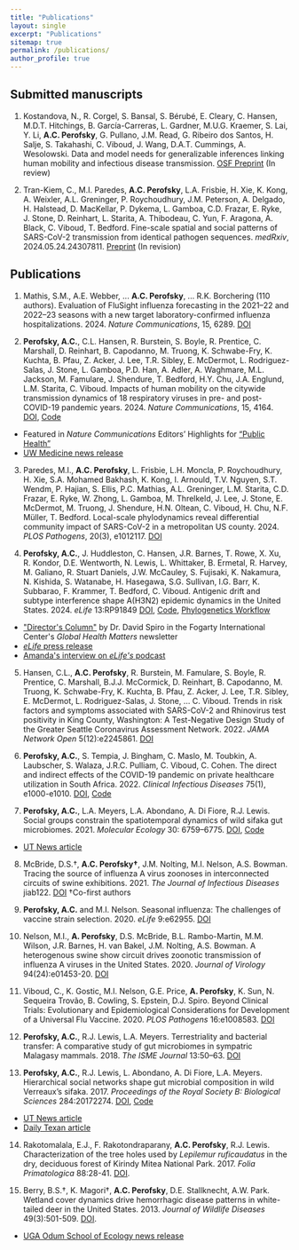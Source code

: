 ```yaml
---
title: "Publications"
layout: single
excerpt: "Publications"
sitemap: true
permalink: /publications/
author_profile: true
---
```


## Submitted manuscripts

1. Kostandova, N., R. Corgel, S. Bansal, S. Bérubé, E. Cleary, C. Hansen, M.D.T. Hitchings, B. García-Carreras, L. Gardner, M.U.G. Kraemer, S. Lai, Y. Li, **A.C. Perofsky**, G. Pullano, J.M. Read, G. Ribeiro dos Santos, H. Salje, S. Takahashi, C. Viboud, J. Wang, D.A.T. Cummings, A. Wesolowski. Data and model needs for generalizable inferences linking human mobility and infectious disease transmission. [OSF Preprint](https://osf.io/y9mzd/download) (In review)

2. Tran-Kiem, C., M.I. Paredes, **A.C. Perofsky**, L.A. Frisbie, H. Xie, K. Kong, A. Weixler, A.L. Greninger, P. Roychoudhury, J.M. Peterson, A. Delgado, H. Halstead, D. MacKellar, P. Dykema, L. Gamboa, C.D. Frazar, E. Ryke, J. Stone, D. Reinhart, L. Starita, A. Thibodeau, C. Yun, F. Aragona, A. Black, C. Viboud, T. Bedford. Fine-scale spatial and social patterns of SARS-CoV-2 transmission from identical pathogen sequences. _medRxiv_, 2024.05.24.24307811. [Preprint](https://doi.org/10.1101/2024.05.24.24307811) (In revision)

## Publications

1. Mathis, S.M., A.E. Webber, ... **A.C. Perofsky**, ... R.K. Borchering (110 authors). Evaluation of FluSight influenza forecasting in the 2021–22 and 2022–23 seasons with a new target laboratory-confirmed influenza hospitalizations. 2024. _Nature Communications_, 15, 6289. [DOI](https://doi.org/10.1038/s41467-024-50601-9)

2. **Perofsky, A.C.**, C.L. Hansen, R. Burstein, S. Boyle, R. Prentice, C. Marshall, D. Reinhart, B. Capodanno, M. Truong, K. Schwabe-Fry, K. Kuchta, B. Pfau, Z. Acker, J. Lee, T.R. Sibley, E. McDermot, L. Rodriguez-Salas, J. Stone, L. Gamboa, P.D. Han, A. Adler, A. Waghmare, M.L. Jackson, M. Famulare, J. Shendure, T. Bedford, H.Y. Chu, J.A. Englund, L.M. Starita, C. Viboud. Impacts of human mobility on the citywide transmission dynamics of 18 respiratory viruses in pre- and post-COVID-19 pandemic years. 2024. _Nature Communications_, 15, 4164. [DOI](https://doi.org/10.1038/s41467-024-48528-2), [Code](https://github.com/aperofsky/seattle_mobility_rt) 
* Featured in _Nature Communications_ Editors’ Highlights for [“Public Health”](https://www.nature.com/collections/jcbdhegiab)
* [UW Medicine news release](https://newsroom.uw.edu/news-releases/study-tracks-effects-of-mobility-on-respiratory-virus-spread)

3. Paredes, M.I., **A.C. Perofsky**, L. Frisbie, L.H. Moncla, P. Roychoudhury, H. Xie, S.A. Mohamed Bakhash, K. Kong, I. Arnould, T.V. Nguyen, S.T. Wendm, P. Hajian, S. Ellis, P.C. Mathias, A.L. Greninger, L.M. Starita, C.D. Frazar, E. Ryke, W. Zhong, L. Gamboa, M. Threlkeld, J. Lee, J. Stone, E. McDermot, M. Truong, J. Shendure, H.N. Oltean, C. Viboud, H. Chu, N.F. Müller, T. Bedford. Local-scale phylodynamics reveal differential community impact of SARS-CoV-2 in a metropolitan US county. 2024. _PLOS Pathogens_, 20(3), e1012117. [DOI](https://doi.org/10.1371/journal.ppat.1012117)

4. **Perofsky, A.C.**, J. Huddleston, C. Hansen, J.R. Barnes, T. Rowe, X. Xu, R. Kondor, D.E. Wentworth, N. Lewis, L. Whittaker, B. Ermetal, R. Harvey, M. Galiano, R. Stuart Daniels, J.W. McCauley, S. Fujisaki, K. Nakamura, N. Kishida, S. Watanabe, H. Hasegawa, S.G. Sullivan, I.G. Barr, K. Subbarao, F. Krammer, T. Bedford, C. Viboud. Antigenic drift and subtype interference shape A(H3N2) epidemic dynamics in the United States. 2024. _eLife_ 13:RP91849 [DOI](https://doi.org/10.7554/eLife.91849.2), [Code](https://github.com/aperofsky/H3N2_Antigenic_Epi), [Phylogenetics Workflow](https://github.com/blab/perofsky-ili-antigenicity)
* ["Director's Column"](https://www.fic.nih.gov/News/GlobalHealthMatters/march-april-2024/Pages/charting-evolutionary-course-of-influenza.aspx) by Dr. David Spiro in the Fogarty International Center's _Global Health Matters_ newsletter
* [_eLife_ press release](https://elifesciences.org/for-the-press/2cf176e8/interactions-between-flu-subtypes-predict-epidemic-severity-more-than-virus-evolution)
* [Amanda's interview on _eLife's_ podcast](https://elifesciences.org/podcast/episode92#1373)

5. Hansen, C.L., **A.C. Perofsky**, R. Burstein, M. Famulare, S. Boyle, R. Prentice, C. Marshall, B.J.J. McCormick, D. Reinhart, B. Capodanno, M. Truong, K. Schwabe-Fry, K. Kuchta, B. Pfau, Z. Acker, J. Lee, T.R. Sibley, E. McDermot, L. Rodriguez-Salas, J. Stone, … C. Viboud. Trends in risk factors and symptoms associated with SARS-CoV-2 and Rhinovirus test positivity in King County, Washington: A Test-Negative Design Study of the Greater Seattle Coronavirus Assessment Network. 2022. _JAMA Network Open_ 5(12):e2245861. [DOI](https://doi.org/10.1001/jamanetworkopen.2022.45861)

6. **Perofsky, A.C.**, S. Tempia, J. Bingham, C. Maslo, M. Toubkin, A. Laubscher, S. Walaza, J.R.C. Pulliam, C. Viboud, C. Cohen. The direct and indirect effects of the COVID-19 pandemic on private healthcare utilization in South Africa. 2022. _Clinical Infectious Diseases_ 75(1), e1000-e1010. [DOI](https://doi.org/10.1093/cid/ciac055), [Code](https://github.com/aperofsky/South_Africa_Healthcare_Use_during_COVID)

7. **Perofsky, A.C.**,  L.A. Meyers, L.A. Abondano, A. Di Fiore, R.J. Lewis. Social groups constrain the spatiotemporal dynamics of wild sifaka gut microbiomes. 2021. _Molecular Ecology_ 30: 6759–6775. [DOI](https://doi.org/10.1111/mec.16193), [Code](https://github.com/aperofsky/sifaka-temporal-microbiome)
* [UT News article](https://news.utexas.edu/2021/12/03/how-social-dynamics-influence-the-gut-microbes-of-wild-lemurs/)

8. McBride, D.S.†, **A.C. Perofsky†**, J.M. Nolting, M.I. Nelson, A.S. Bowman. Tracing the source of influenza A virus zoonoses in interconnected circuits of swine exhibitions. 2021. _The Journal of Infectious Diseases_ jiab122. [DOI](https://doi.org/10.1093/infdis/jiab122) †Co-first authors

9. **Perofsky, A.C.** and M.I. Nelson. Seasonal influenza: The challenges of vaccine strain selection. 2020. _eLife_ 9:e62955. [DOI](https://doi.org/10.7554/eLife.62955)

10. Nelson, M.I., **A. Perofsky**, D.S. McBride, B.L. Rambo-Martin, M.M. Wilson, J.R. Barnes, H. van Bakel, J.M. Nolting, A.S. Bowman. A heterogenous swine show circuit drives zoonotic transmission of influenza A viruses in the United States. 2020. _Journal of Virology_ 94(24):e01453-20. [DOI](https://doi.org/10.1128/JVI.01453-20)

11. Viboud, C., K. Gostic, M.I. Nelson, G.E. Price, **A. Perofsky**, K. Sun, N. Sequeira Trovão, B. Cowling, S. Epstein, D.J. Spiro. Beyond Clinical Trials: Evolutionary and Epidemiological Considerations for Development of a Universal Flu Vaccine. 2020. _PLOS Pathogens_ 16:e1008583. [DOI](https://doi.org/10.1371/journal.ppat.1008583)

12. **Perofsky, A.C.**, R.J. Lewis, L.A. Meyers. Terrestriality and bacterial transfer: A comparative study of gut microbiomes in sympatric Malagasy mammals. 2018. _The ISME Journal_ 13:50–63. [DOI](https://doi.org/10.1038/s41396-018-0251-5) 

13. **Perofsky, A.C.**, R.J. Lewis, L. Abondano, A. Di Fiore, L.A. Meyers. Hierarchical social networks shape gut microbial composition in wild Verreaux’s sifaka. 2017. _Proceedings of the Royal Society B: Biological Sciences_ 284:20172274. [DOI](https://doi.org/10.1098/rspb.2017.2274), [Code](https://datadryad.org/stash/dataset/doi:10.5061/dryad.qf731)
* [UT News article](https://news.utexas.edu/2017/12/07/gut-microbiome-influenced-heavily-by-social-circles)
* [Daily Texan article](https://thedailytexan.com/2018/03/28/little-leaping-lemurs-social-lives-influence-what-bacteria-is-found-in-their-digestive/)

14. Rakotomalala, E.J., F. Rakotondraparany, **A.C. Perofsky**, R.J. Lewis. Characterization of the tree holes used by _Lepilemur ruficaudatus_ in the dry, deciduous forest of Kirindy Mitea National Park. 2017. _Folia Primatologica_ 88:28-41. [DOI](https://doi.org/10.1159/000464406).

15. Berry, B.S.†, K. Magori†, **A.C. Perofsky**, D.E. Stallknecht, A.W. Park. Wetland cover dynamics drive hemorrhagic disease patterns in white-tailed deer in the United States. 2013. _Journal of Wildlife Diseases_ 49(3):501-509. [DOI](https://doi.org/10.7589/2012-11-283).
* [UGA Odum School of Ecology news release](https://www.ecology.uga.edu/connections-found-between-wetland-cover-transmission-rates-of-hemorrhagic-disease-in-white-tailed-deer/)
